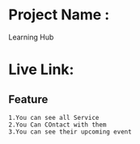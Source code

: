 # Project Name :
  Learning Hub
# Live Link:

## Feature
    1.You can see all Service
    2.You Can COntact with them
    3.You can see their upcoming event
